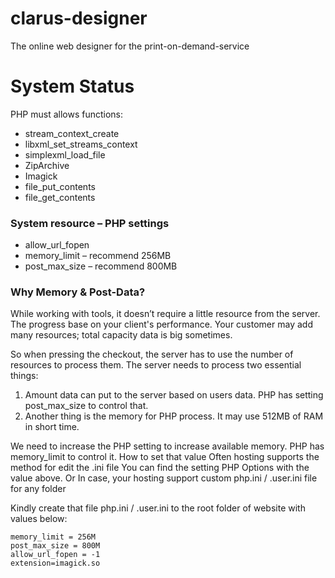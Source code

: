# clarus-designer
The online web designer for the print-on-demand-service

# System Status
PHP must allows functions:
* stream_context_create
* libxml_set_streams_context
* simplexml_load_file
* ZipArchive
* Imagick
* file_put_contents
* file_get_contents

### System resource – PHP settings
* allow_url_fopen
* memory_limit – recommend 256MB
* post_max_size – recommend 800MB

### Why Memory & Post-Data?

While working with tools, it doesn’t require a little resource from the server. The progress base on your client's performance.
Your customer may add many resources; total capacity data is big sometimes.

So when pressing the checkout, the server has to use the number of resources to process them.
The server needs to process two essential things:
1. Amount data can put to the server based on users data. PHP has setting post_max_size to control that.
2. Another thing is the memory for PHP process. It may use 512MB of RAM in short time.

We need to increase the PHP setting to increase available memory. PHP has memory_limit to control it.
How to set that value
Often hosting supports the method for edit the .ini file
You can find the setting PHP Options with the value above.
Or
In case, your hosting support custom php.ini / .user.ini file for any folder

Kindly create that file php.ini / .user.ini to the root folder of website with values below:

```
memory_limit = 256M
post_max_size = 800M
allow_url_fopen = -1
extension=imagick.so
```
